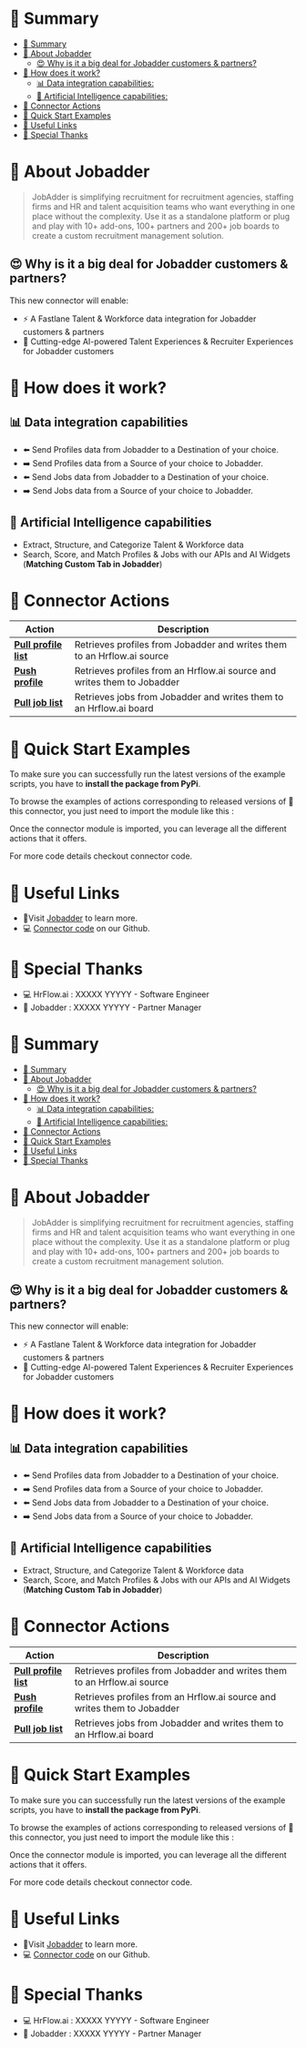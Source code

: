 # 📖 Summary

- [📖 Summary](#-summary)
- [💼 About Jobadder](#-about-jobadder)
  - [😍 Why is it a big deal for Jobadder customers & partners?](#-why-is-it-a-big-deal-for-jobadder-customers--partners)
- [🔧 How does it work?](#-how-does-it-work)
  - [📊 Data integration capabilities:](#-data-integration-capabilities)
  - [🧠 Artificial Intelligence capabilities:](#-artificial-intelligence-capabilities)
- [🔌 Connector Actions](#-connector-actions)
- [💍 Quick Start Examples](#-quick-start-examples)
- [🔗 Useful Links](#-useful-links)
- [👏 Special Thanks](#-special-thanks)

# 💼 About Jobadder

> JobAdder is simplifying recruitment for recruitment agencies, staffing firms and HR and talent acquisition teams who want everything in one place without the complexity. Use it as a standalone platform or plug and play with 10+ add-ons, 100+ partners and 200+ job boards to create a custom recruitment management solution.

## 😍 Why is it a big deal for Jobadder customers & partners?

This new connector will enable:

- ⚡ A Fastlane Talent & Workforce data integration for Jobadder customers & partners
- 🤖 Cutting-edge AI-powered Talent Experiences & Recruiter Experiences for Jobadder customers

# 🔧 How does it work?

## 📊 Data integration capabilities

- ⬅️ Send Profiles data from Jobadder to a Destination of your choice.
- ➡️ Send Profiles data from a Source of your choice to Jobadder.
- ⬅️ Send Jobs data from Jobadder to a Destination of your choice.
- ➡️ Send Jobs data from a Source of your choice to Jobadder.

## 🧠 Artificial Intelligence capabilities

- Extract, Structure, and Categorize Talent & Workforce data
- Search, Score, and Match Profiles & Jobs with our APIs and AI Widgets (**Matching Custom Tab in Jobadder**)

# 🔌 Connector Actions

<p align="center">

| Action | Description |
| ------- | ----------- |
| [**Pull profile list**](docs/pull_profile_list.md) | Retrieves profiles from Jobadder  and writes them to an Hrflow.ai source |
| [**Push profile**](docs/push_profile.md) | Retrieves profiles from an Hrflow.ai source and writes them to Jobadder |
| [**Pull job list**](docs/pull_job_list.md) | Retrieves jobs from Jobadder and writes them to an Hrflow.ai board  |

</p>

# 💍 Quick Start Examples

To make sure you can successfully run the latest versions of the example scripts, you have to **install the package from PyPi**.

To browse the examples of actions corresponding to released versions of 🤗 this connector, you just need to import the module like this :

Once the connector module is imported, you can leverage all the different actions that it offers.

For more code details checkout connector code.

# 🔗 Useful Links

- 📄Visit [Jobadder](https://www.jobadder.com/) to learn more.
- 💻 [Connector code](https://github.com/Riminder/hrflow-connectors/tree/master/src/hrflow_connectors/connectors/jobadder) on our Github.

# 👏 Special Thanks

- 💻 HrFlow.ai : XXXXX YYYYY - Software Engineer
- 🤝 Jobadder : XXXXX YYYYY - Partner Manager

# 📖 Summary

- [📖 Summary](#-summary)
- [💼 About Jobadder](#-about-jobadder)
  - [😍 Why is it a big deal for Jobadder customers & partners?](#-why-is-it-a-big-deal-for-jobadder-customers--partners)
- [🔧 How does it work?](#-how-does-it-work)
  - [📊 Data integration capabilities:](#-data-integration-capabilities)
  - [🧠 Artificial Intelligence capabilities:](#-artificial-intelligence-capabilities)
- [🔌 Connector Actions](#-connector-actions)
- [💍 Quick Start Examples](#-quick-start-examples)
- [🔗 Useful Links](#-useful-links)
- [👏 Special Thanks](#-special-thanks)

# 💼 About Jobadder

> JobAdder is simplifying recruitment for recruitment agencies, staffing firms and HR and talent acquisition teams who want everything in one place without the complexity. Use it as a standalone platform or plug and play with 10+ add-ons, 100+ partners and 200+ job boards to create a custom recruitment management solution.

## 😍 Why is it a big deal for Jobadder customers & partners?

This new connector will enable:

- ⚡ A Fastlane Talent & Workforce data integration for Jobadder customers & partners
- 🤖 Cutting-edge AI-powered Talent Experiences & Recruiter Experiences for Jobadder customers

# 🔧 How does it work?

## 📊 Data integration capabilities

- ⬅️ Send Profiles data from Jobadder to a Destination of your choice.
- ➡️ Send Profiles data from a Source of your choice to Jobadder.
- ⬅️ Send Jobs data from Jobadder to a Destination of your choice.
- ➡️ Send Jobs data from a Source of your choice to Jobadder.

## 🧠 Artificial Intelligence capabilities

- Extract, Structure, and Categorize Talent & Workforce data
- Search, Score, and Match Profiles & Jobs with our APIs and AI Widgets (**Matching Custom Tab in Jobadder**)

# 🔌 Connector Actions

<p align="center">

| Action | Description |
| ------- | ----------- |
| [**Pull profile list**](docs/pull_profile_list.md) | Retrieves profiles from Jobadder  and writes them to an Hrflow.ai source |
| [**Push profile**](docs/push_profile.md) | Retrieves profiles from an Hrflow.ai source and writes them to Jobadder |
| [**Pull job list**](docs/pull_job_list.md) | Retrieves jobs from Jobadder and writes them to an Hrflow.ai board  |

</p>

# 💍 Quick Start Examples

To make sure you can successfully run the latest versions of the example scripts, you have to **install the package from PyPi**.

To browse the examples of actions corresponding to released versions of 🤗 this connector, you just need to import the module like this :

Once the connector module is imported, you can leverage all the different actions that it offers.

For more code details checkout connector code.

# 🔗 Useful Links

- 📄Visit [Jobadder](https://www.jobadder.com/) to learn more.
- 💻 [Connector code](https://github.com/Riminder/hrflow-connectors/tree/master/src/hrflow_connectors/connectors/jobadder) on our Github.

# 👏 Special Thanks

- 💻 HrFlow.ai : XXXXX YYYYY - Software Engineer
- 🤝 Jobadder : XXXXX YYYYY - Partner Manager

